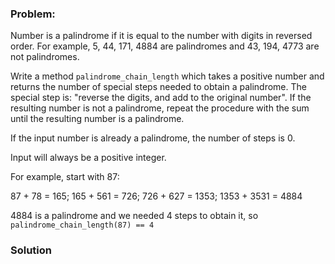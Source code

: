 ### Problem:
<p>Number is a palindrome if it is equal to the number with digits in reversed order.
For example, 5, 44, 171, 4884 are palindromes and 43, 194, 4773 are not palindromes.</p>
<p>Write a method <code>palindrome_chain_length</code> which takes a positive number and returns the number of special steps needed to obtain a palindrome. The special step is: &quot;reverse the digits, and add to the original number&quot;. If the resulting number is not a  palindrome, repeat the procedure with the sum until the resulting number is a palindrome.</p>
<p>If the input number is already a palindrome, the number of steps is 0.</p>
<p>Input will always be a positive integer.</p>
<p>For example, start with 87:</p>
<p>87 + 78 = 165;
165 + 561 = 726;
 726 + 627 = 1353;
1353 + 3531 = 4884</p>
<p>4884 is a palindrome and we needed 4 steps to obtain it, so <code>palindrome_chain_length(87) == 4</code></p>

### Solution